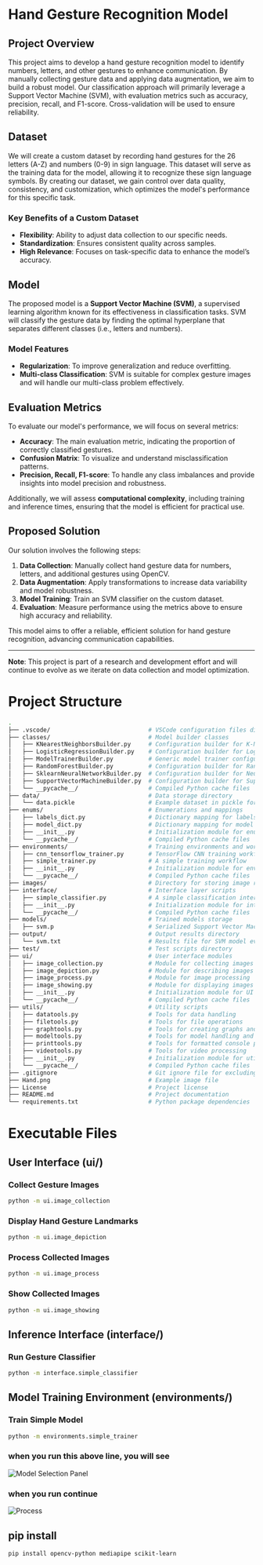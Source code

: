 
# Hand Gesture Recognition Model

## Project Overview

This project aims to develop a hand gesture recognition model to identify numbers, letters, and other gestures to enhance communication. By manually collecting gesture data and applying data augmentation, we aim to build a robust model. Our classification approach will primarily leverage a Support Vector Machine (SVM), with evaluation metrics such as accuracy, precision, recall, and F1-score. Cross-validation will be used to ensure reliability.

## Dataset

We will create a custom dataset by recording hand gestures for the 26 letters (A-Z) and numbers (0-9) in sign language. This dataset will serve as the training data for the model, allowing it to recognize these sign language symbols. By creating our dataset, we gain control over data quality, consistency, and customization, which optimizes the model's performance for this specific task.

### Key Benefits of a Custom Dataset

- **Flexibility**: Ability to adjust data collection to our specific needs.
- **Standardization**: Ensures consistent quality across samples.
- **High Relevance**: Focuses on task-specific data to enhance the model’s accuracy.

## Model

The proposed model is a **Support Vector Machine (SVM)**, a supervised learning algorithm known for its effectiveness in classification tasks. SVM will classify the gesture data by finding the optimal hyperplane that separates different classes (i.e., letters and numbers).

### Model Features

- **Regularization**: To improve generalization and reduce overfitting.
- **Multi-class Classification**: SVM is suitable for complex gesture images and will handle our multi-class problem effectively.
  
## Evaluation Metrics

To evaluate our model's performance, we will focus on several metrics:

- **Accuracy**: The main evaluation metric, indicating the proportion of correctly classified gestures.
- **Confusion Matrix**: To visualize and understand misclassification patterns.
- **Precision, Recall, F1-score**: To handle any class imbalances and provide insights into model precision and robustness.
  
Additionally, we will assess **computational complexity**, including training and inference times, ensuring that the model is efficient for practical use.

## Proposed Solution

Our solution involves the following steps:

1. **Data Collection**: Manually collect hand gesture data for numbers, letters, and additional gestures using OpenCV.
2. **Data Augmentation**: Apply transformations to increase data variability and model robustness.
3. **Model Training**: Train an SVM classifier on the custom dataset.
4. **Evaluation**: Measure performance using the metrics above to ensure high accuracy and reliability.

This model aims to offer a reliable, efficient solution for hand gesture recognition, advancing communication capabilities.

---

**Note**: This project is part of a research and development effort and will continue to evolve as we iterate on data collection and model optimization.

# Project Structure

```bash
.   
├── .vscode/                            # VSCode configuration files directory
├── classes/                            # Model builder classes
│   ├── KNearestNeighborsBuilder.py     # Configuration builder for K-Nearest Neighbors (KNN) model
│   ├── LogisticRegressionBuilder.py    # Configuration builder for Logistic Regression model
│   ├── ModelTrainerBuilder.py          # Generic model trainer configuration builder
│   ├── RandomForestBuilder.py          # Configuration builder for Random Forest model
│   ├── SklearnNeuralNetworkBuilder.py  # Configuration builder for Neural Network (MLPClassifier) model
│   ├── SupportVectorMachineBuilder.py  # Configuration builder for Support Vector Machine (SVM) model
│   └── __pycache__/                    # Compiled Python cache files
├── data/                               # Data storage directory
│   └── data.pickle                     # Example dataset in pickle format
├── enums/                              # Enumerations and mappings
│   ├── labels_dict.py                  # Dictionary mapping for labels
│   ├── model_dict.py                   # Dictionary mapping for model selection
│   ├── __init__.py                     # Initialization module for enums package
│   └── __pycache__/                    # Compiled Python cache files
├── environments/                       # Training environments and workflows
│   ├── cnn_tensorflow_trainer.py       # TensorFlow CNN training workflow script
│   ├── simple_trainer.py               # A simple training workflow
│   ├── __init__.py                     # Initialization module for environments package
│   └── __pycache__/                    # Compiled Python cache files
├── images/                             # Directory for storing image resources
├── interface/                          # Interface layer scripts
│   ├── simple_classifier.py            # A simple classification interface
│   ├── __init__.py                     # Initialization module for interface package
│   └── __pycache__/                    # Compiled Python cache files
├── models/                             # Trained models storage
│   ├── svm.p                           # Serialized Support Vector Machine (SVM) model
├── output/                             # Output results directory
│   └── svm.txt                         # Results file for SVM model evaluation
├── test/                               # Test scripts directory
├── ui/                                 # User interface modules
│   ├── image_collection.py             # Module for collecting images
│   ├── image_depiction.py              # Module for describing images
│   ├── image_process.py                # Module for image processing
│   ├── image_showing.py                # Module for displaying images
│   ├── __init__.py                     # Initialization module for UI package
│   └── __pycache__/                    # Compiled Python cache files
├── utils/                              # Utility scripts
│   ├── datatools.py                    # Tools for data handling
│   ├── filetools.py                    # Tools for file operations
│   ├── graphtools.py                   # Tools for creating graphs and visualizations
│   ├── modeltools.py                   # Tools for model handling and utilities
│   ├── printtools.py                   # Tools for formatted console printing
│   ├── videotools.py                   # Tools for video processing
│   ├── __init__.py                     # Initialization module for utils package
│   └── __pycache__/                    # Compiled Python cache files
├── .gitignore                          # Git ignore file for excluding unwanted files
├── Hand.png                            # Example image file
├── License                             # Project license
├── README.md                           # Project documentation
└── requirements.txt                    # Python package dependencies
```

# Executable Files

## User Interface (ui/)

### Collect Gesture Images

```bash
python -m ui.image_collection
```

### Display Hand Gesture Landmarks

```bash
python -m ui.image_depiction
```

### Process Collected Images

```bash
python -m ui.image_process
```

### Show Collected Images

```bash
python -m ui.image_showing
```

## Inference Interface (interface/)

### Run Gesture Classifier

```bash
python -m interface.simple_classifier
```

## Model Training Environment (environments/)

### Train Simple Model

```bash
python -m environments.simple_trainer
```

### when you run this above line, you will see

![Model Selection Panel](modelSelection.png)

### when you run continue

![Process](process.png)

## pip install

```bash
pip install opencv-python mediapipe scikit-learn
```
